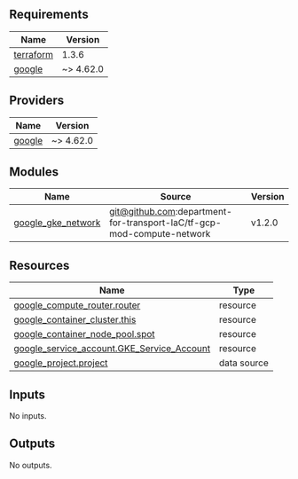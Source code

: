 ## Requirements

| Name | Version |
|------|---------|
| <a name="requirement_terraform"></a> [terraform](#requirement\_terraform) | 1.3.6 |
| <a name="requirement_google"></a> [google](#requirement\_google) | ~> 4.62.0 |

## Providers

| Name | Version |
|------|---------|
| <a name="provider_google"></a> [google](#provider\_google) | ~> 4.62.0 |

## Modules

| Name | Source | Version |
|------|--------|---------|
| <a name="module_google_gke_network"></a> [google\_gke\_network](#module\_google\_gke\_network) | git@github.com:department-for-transport-IaC/tf-gcp-mod-compute-network | v1.2.0 |

## Resources

| Name | Type |
|------|------|
| [google_compute_router.router](https://registry.terraform.io/providers/hashicorp/google/latest/docs/resources/compute_router) | resource |
| [google_container_cluster.this](https://registry.terraform.io/providers/hashicorp/google/latest/docs/resources/container_cluster) | resource |
| [google_container_node_pool.spot](https://registry.terraform.io/providers/hashicorp/google/latest/docs/resources/container_node_pool) | resource |
| [google_service_account.GKE_Service_Account](https://registry.terraform.io/providers/hashicorp/google/latest/docs/resources/service_account) | resource |
| [google_project.project](https://registry.terraform.io/providers/hashicorp/google/latest/docs/data-sources/project) | data source |

## Inputs

No inputs.

## Outputs

No outputs.
